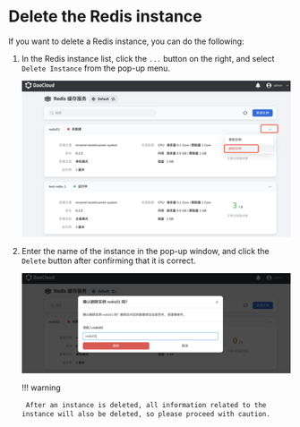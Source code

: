 # Delete the Redis instance

If you want to delete a Redis instance, you can do the following:

1. In the Redis instance list, click the `...` button on the right, and select `Delete Instance` from the pop-up menu.

    ![](../images/delete01.png)

2. Enter the name of the instance in the pop-up window, and click the `Delete` button after confirming that it is correct.

    ![](../images/delete02.png)

    !!! warning

        After an instance is deleted, all information related to the instance will also be deleted, so please proceed with caution.